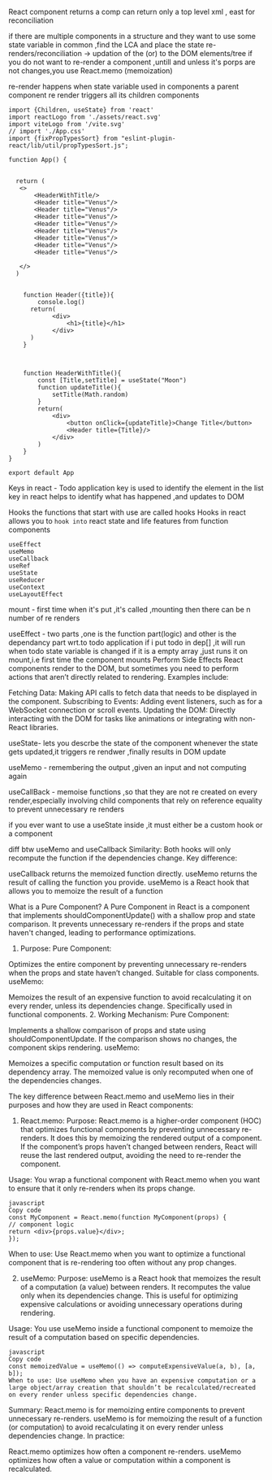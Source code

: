 React component returns
a comp can return only a top level xml , east for reconciliation


if there are multiple components in a structure and they want to use some state variable in common ,find the LCA and place the state 
re-renders/reconciliation ->  updation of the (or) to the DOM elements/tree
if you do not want to re-render a component ,untill and unless it's porps are not changes,you use React.memo (memoization)

re-render happens when 
state variable used in components
a parent component re render triggers all its children components


````angular2html
import {Children, useState} from 'react'
import reactLogo from './assets/react.svg'
import viteLogo from '/vite.svg'
// import './App.css'
import {fixPropTypesSort} from "eslint-plugin-react/lib/util/propTypesSort.js";

function App() {


  return (
   <>
       <HeaderWithTitle/>
       <Header title="Venus"/>
       <Header title="Venus"/>
       <Header title="Venus"/>
       <Header title="Venus"/>
       <Header title="Venus"/>
       <Header title="Venus"/>
       <Header title="Venus"/>
       <Header title="Venus"/>

   </>
  )


    function Header({title}){
        console.log()
      return(
            <div>
                <h1>{title}</h1>
            </div>
      )
    }



    function HeaderWithTitle(){
        const [Title,setTitle] = useState("Moon")
        function updateTitle(){
            setTitle(Math.random)
        }
        return(
            <div>
                <button onClick={updateTitle}>Change Title</button>
                <Header title={Title}/>
            </div>
        )
    }
}

export default App

````


Keys in react - Todo application
key is used to identify the element in the list
key in react helps to identify what has happened ,and updates to DOM



Hooks
the functions that start with use are called hooks
Hooks in react allows you to `hook into` react state and life features from function components
```angular2html
useEffect
useMemo
useCallback
useRef
useState
useReducer
useContext
useLayoutEffect
```

 mount - first time when it's put ,it's called ,mounting
then there can be n number of re renders


useEffect - 
two parts ,one is the function part(logic) and other is the dependancy part
wrt.to todo application
if i put todo in dep[] ,it will run when todo state variable is changed
if it is a empty array ,just runs it on mount,i.e first time the component mounts
Perform Side Effects
React components render to the DOM, but sometimes you need to perform actions that aren’t directly related to rendering. Examples include:

Fetching Data: Making API calls to fetch data that needs to be displayed in the component.
Subscribing to Events: Adding event listeners, such as for a WebSocket connection or scroll events.
Updating the DOM: Directly interacting with the DOM for tasks like animations or integrating with non-React libraries.



useState-
lets you descrbe the state of the component
whenever the state gets updated,it triggers re rendwer ,finally results in DOM update

useMemo -
remembering the output ,given an input and not computing again


useCallBack - 
memoise functions ,so that they are not re created on every render,especially involving child components that rely on reference equality to prevent unnecessary re renders

if you ever want to use a useState inside ,it must either be a custom hook or a component



diff btw useMemo and useCallback
Similarity:
Both hooks will only recompute the function if the dependencies change.
Key difference:


useCallback returns the memoized function directly.
useMemo returns the result of calling the function you provide.
useMemo is a React hook that allows you to memoize the result of a function

What is a Pure Component?
A Pure Component in React is a component that implements shouldComponentUpdate() with a shallow prop and state comparison. It prevents unnecessary re-renders if the props and state haven't changed, leading to performance optimizations.
1. Purpose:
   Pure Component:

Optimizes the entire component by preventing unnecessary re-renders when the props and state haven’t changed.
Suitable for class components.
useMemo:

Memoizes the result of an expensive function to avoid recalculating it on every render, unless its dependencies change.
Specifically used in functional components.
2. Working Mechanism:
   Pure Component:

Implements a shallow comparison of props and state using shouldComponentUpdate. If the comparison shows no changes, the component skips rendering.
useMemo:

Memoizes a specific computation or function result based on its dependency array. The memoized value is only recomputed when one of the dependencies changes.



The key difference between React.memo and useMemo lies in their purposes and how they are used in React components:

1. React.memo:
   Purpose: React.memo is a higher-order component (HOC) that optimizes functional components by preventing unnecessary re-renders. It does this by memoizing the rendered output of a component. If the component’s props haven’t changed between renders, React will reuse the last rendered output, avoiding the need to re-render the component.

Usage: You wrap a functional component with React.memo when you want to ensure that it only re-renders when its props change.

```angular2html
javascript
Copy code
const MyComponent = React.memo(function MyComponent(props) {
// component logic
return <div>{props.value}</div>;
});
```
When to use: Use React.memo when you want to optimize a functional component that is re-rendering too often without any prop changes.

2. useMemo:
   Purpose: useMemo is a React hook that memoizes the result of a computation (a value) between renders. It recomputes the value only when its dependencies change. This is useful for optimizing expensive calculations or avoiding unnecessary operations during rendering.

Usage: You use useMemo inside a functional component to memoize the result of a computation based on specific dependencies.

```angular2html
javascript
Copy code
const memoizedValue = useMemo(() => computeExpensiveValue(a, b), [a, b]);
When to use: Use useMemo when you have an expensive computation or a large object/array creation that shouldn’t be recalculated/recreated on every render unless specific dependencies change.

```
Summary:
React.memo is for memoizing entire components to prevent unnecessary re-renders.
useMemo is for memoizing the result of a function (or computation) to avoid recalculating it on every render unless dependencies change.
In practice:

React.memo optimizes how often a component re-renders.
useMemo optimizes how often a value or computation within a component is recalculated.

 



